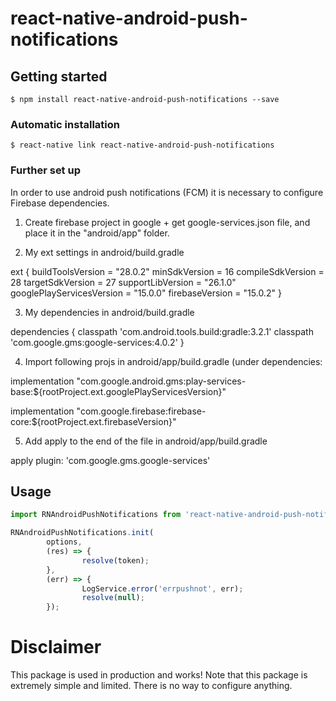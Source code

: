 
# react-native-android-push-notifications

## Getting started

`$ npm install react-native-android-push-notifications --save`

### Automatic installation

`$ react-native link react-native-android-push-notifications`

### Further set up

In order to use android push notifications (FCM) it is necessary
to configure Firebase dependencies.

1) Create firebase project in google + get google-services.json file, and place it in the "android/app" folder.

2) My ext settings in android/build.gradle

ext {
		buildToolsVersion = "28.0.2"
		minSdkVersion = 16
		compileSdkVersion = 28
		targetSdkVersion = 27
		supportLibVersion = "26.1.0"
		googlePlayServicesVersion = "15.0.0"
		firebaseVersion = "15.0.2"
}

3) My dependencies in android/build.gradle

dependencies {
		classpath 'com.android.tools.build:gradle:3.2.1'
		classpath 'com.google.gms:google-services:4.0.2'
}


4) Import following projs in android/app/build.gradle (under dependencies:

implementation "com.google.android.gms:play-services-base:${rootProject.ext.googlePlayServicesVersion}"

implementation "com.google.firebase:firebase-core:${rootProject.ext.firebaseVersion}"


5) Add apply to the end of the file in android/app/build.gradle

apply plugin: 'com.google.gms.google-services'


## Usage
```javascript
import RNAndroidPushNotifications from 'react-native-android-push-notifications';

RNAndroidPushNotifications.init(
		options,
		(res) => {
				resolve(token);
		},
		(err) => {
				LogService.error('errpushnot', err);
				resolve(null);
		});

```
  
# Disclaimer

This package is used in production and works! Note that this package
is extremely simple and limited. There is no way to configure anything.